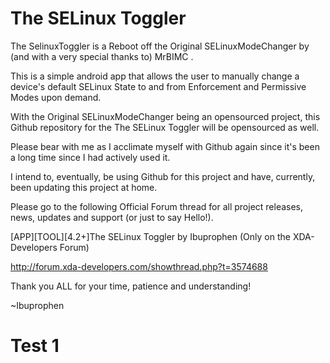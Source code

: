 # The SELinux Toggler

The SelinuxToggler is a Reboot off the Original SELinuxModeChanger by (and with a very special thanks to) MrBIMC .

This is a simple android app that allows the user to manually change a device's default SELinux State to and from Enforcement and Permissive Modes upon demand.

With the Original SELinuxModeChanger being an opensourced project, this Github repository for the The SELinux Toggler  will be opensourced as well.

Please bear with me as I acclimate myself with Github again since it's been a long time since I had actively used it. 

I intend to, eventually, be using Github for this project and have, currently, been updating this project at home.

Please go to the following Official Forum thread for all project releases, news, updates and support (or just to say Hello!). 

[APP][TOOL][4.2+]The SELinux Toggler by Ibuprophen (Only on the XDA-Developers Forum)

http://forum.xda-developers.com/showthread.php?t=3574688

Thank you ALL for your time, patience and understanding! 


~Ibuprophen

# Test 1
